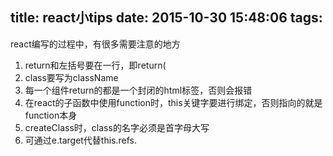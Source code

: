 title: react小tips
date: 2015-10-30 15:48:06
tags:
---
react编写的过程中，有很多需要注意的地方
1. return和左括号要在一行，即return(
2. class要写为className
3. 每一个组件return的都是一个封闭的html标签，否则会报错
4. 在react的子函数中使用function时，this关键字要进行绑定，否则指向的就是function本身
5. createClass时，class的名字必须是首字母大写
6. 可通过e.target代替this.refs.
	
